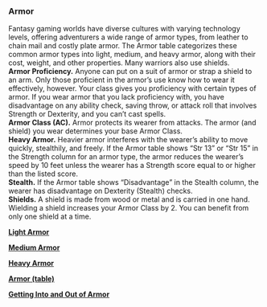### Armor
Fantasy gaming worlds have diverse cultures with varying technology levels, offering adventurers a wide range of armor types, from leather to chain mail and costly plate armor.
The Armor table categorizes these common armor types into light, medium, and heavy armor, along with their cost, weight, and other properties.
Many warriors also use shields.
\
**Armor Proficiency.**
Anyone can put on a suit of armor or strap a shield to an arm.
Only those proficient in the armor’s use know how to wear it effectively, however.
Your class gives you proficiency with certain types of armor.
If you wear armor that you lack proficiency with, you have disadvantage on any ability check, saving throw, or attack roll that involves Strength or Dexterity, and you can’t cast spells.
\
**Armor Class (AC).**
Armor protects its wearer from attacks.
The armor (and shield) you wear determines your base Armor Class.
\
**Heavy Armor.**
Heavier armor interferes with the wearer’s ability to move quickly, stealthily, and freely.
If the Armor table shows “Str 13” or “Str 15” in the Strength column for an armor type, the armor reduces the wearer’s speed by 10 feet unless the wearer has a Strength score equal to or higher than the listed score.
\
**Stealth.**
If the Armor table shows “Disadvantage” in the Stealth column, the wearer has disadvantage on Dexterity (Stealth) checks.
\
**Shields.**
A shield is made from wood or metal and is carried in one hand.
Wielding a shield increases your Armor Class by 2.
You can benefit from only one shield at a time.

[**Light Armor**](./Light_Armor.md)

[**Medium Armor**](./Medium_Armor.md)

[**Heavy Armor**](./Heavy_Armor.md)

[**Armor (table)**](./Armor_table.md)

[**Getting Into and Out of Armor**](./Getting_Into_and_Out_of_Armor.md)
